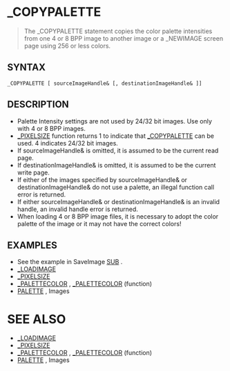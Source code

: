 # _COPYPALETTE
> The _COPYPALETTE statement copies the color palette intensities from one 4 or 8 BPP image to another image or a _NEWIMAGE screen page using 256 or less colors.

## SYNTAX
`_COPYPALETTE [ sourceImageHandle& [, destinationImageHandle& ]]`

## DESCRIPTION
* Palette Intensity settings are not used by 24/32 bit images. Use only with 4 or 8 BPP images.
* [_PIXELSIZE](_PIXELSIZE.md) function returns 1 to indicate that [_COPYPALETTE](_COPYPALETTE.md) can be used. 4 indicates 24/32 bit images.
* If sourceImageHandle& is omitted, it is assumed to be the current read page.
* If destinationImageHandle& is omitted, it is assumed to be the current write page.
* If either of the images specified by sourceImageHandle& or destinationImageHandle& do not use a palette, an illegal function call error is returned.
* If either sourceImageHandle& or destinationImageHandle& is an invalid handle, an invalid handle error is returned.
* When loading 4 or 8 BPP image files, it is necessary to adopt the color palette of the image or it may not have the correct colors!


## EXAMPLES
* See the example in SaveImage [SUB](SUB.md) .
* [_LOADIMAGE](_LOADIMAGE.md)
* [_PIXELSIZE](_PIXELSIZE.md)
* [_PALETTECOLOR](_PALETTECOLOR.md) , [_PALETTECOLOR](_PALETTECOLOR.md) (function)
* [PALETTE](PALETTE.md) , Images


# SEE ALSO
* [_LOADIMAGE](_LOADIMAGE.md)
* [_PIXELSIZE](_PIXELSIZE.md)
* [_PALETTECOLOR](_PALETTECOLOR.md) , [_PALETTECOLOR](_PALETTECOLOR.md) (function)
* [PALETTE](PALETTE.md) , Images

